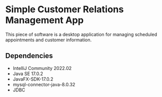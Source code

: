 # Simple Customer Relations Management App

This piece of software is a desktop application for managing scheduled appointments and customer information.

## Dependencies

- IntelliJ Community 2022.02
- Java SE 17.0.2
- JavaFX-SDK-17.0.2
- mysql-connector-java-8.0.32
- JDBC
  

